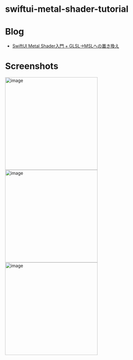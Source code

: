 # swiftui-metal-shader-tutorial
# Blog
- [SwiftUI Metal Shader入門 \+ GLSL\->MSLへの置き換え](https://zenn.dev/ikeh1024/articles/cc51846dfad295)

# Screenshots

<img width="300" alt="image" src="https://github.com/pommdau/swiftui-metal-shader-tutorial/assets/29433103/12041771-c098-49f3-aac5-e309a4e005e7">

<img width="300" alt="image" src="https://github.com/pommdau/swiftui-metal-shader-tutorial/assets/29433103/bef0e705-4211-4cf0-b37c-324f6f7f2a62">

<img width="300" alt="image" src="https://github.com/pommdau/swiftui-metal-shader-tutorial/assets/29433103/6b424b18-becd-4a17-a302-30a3f56af683">
